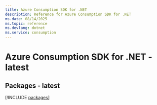 ```yaml
---
title: Azure Consumption SDK for .NET
description: Reference for Azure Consumption SDK for .NET
ms.date: 08/14/2025
ms.topic: reference
ms.devlang: dotnet
ms.service: consumption
---
```

# Azure Consumption SDK for .NET - latest
## Packages - latest
[!INCLUDE [packages](consumption-index.md)]
